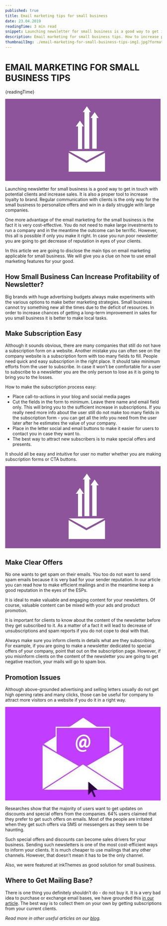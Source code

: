 ```yaml
---
published: true
title: Email marketing tips for small business
date: 23.04.2019
readingTime: 3 min read
snippet: Launching newsletter for small business is a good way to get in touch with potential clients and increase sales. It is also a proper tool to increase loyalty to brand. Regular communication with clients is the only way for the small business to personalize offers and win in a daily struggle with large companies.
description: Email marketing for small business tips. How to increase profitability of newsletter. Promotion issues. Where to get mailing base.
thumbnailImg: ./email-marketing-for-small-business-tips-img1.jpg?format=jpg&width=880
---
```


# EMAIL MARKETING FOR SMALL BUSINESS TIPS

{readingTime}

![Email Marketing Tips](./email-marketing-for-small-business-tips-img1.jpg?format=webp;jpg;png;avif&srcset&width=880)

Launching newsletter for small business is a good way to get in touch with potential clients and increase sales. It is also a proper tool to increase loyalty to brand. Regular communication with clients is the only way for the small business to personalize offers and win in a daily struggle with large companies.

One more advantage of the email marketing for the small business is the fact it is very cost-effective. You do not need to make large investments to run a company and in the meantime the outcome can be terrific. However, this all is possible if only you make it right. In case you run poor newsletter you are going to get decrease of reputation in eyes of your clients.

In this article we are going to disclose the main tips on email marketing applicable for small business. We will give you a clue on how to use email marketing features for your good.

## How Small Business Can Increase Profitability of Newsletter?

Big brands with huge advertising budgets always make experiments with the various options to make better marketing strategies. Small business cannot try something new all the times due to the deficit of resources. In order to increase chances of getting a long-term improvement in sales for you small business it is better to make local tasks.

## Make Subscription Easy

Although it sounds obvious, there are many companies that still do not have a subscription form on a website. Another mistake you can often see on the company website is a subscription form with too many fields to fill. People need quick and easy subscription in the right place. It should take minimum efforts from the user to subscribe. In case it won’t be comfortable for a user to subscribe to a newsletter you are the only person to lose as it is going to bring you to the losses.

How to make the subscription process easy:

- Place call-to-actions in your blog and social media pages
- Cut the fields in the form to minimum. Leave there name and email field only. This will bring you to the sufficient increase in subscriptions. If you really need more info about the user still do not make too many fields in the subscription form - you can get all the info you need from the user later after he estimates the value of your company.
- Place in the letter social and email buttons to make it easier for users to contact you in case they want to.
- The best way to attract new subscribers is to make special offers and presents.

It should all be easy and intuitive for user no matter whether you are making subscription forms or CTA buttons.

![Email Marketing for Small Business](./email-marketing-for-small-business-tips-img1.jpg?format=webp;jpg;png;avif&srcset&width=880)

## Make Clear Offers

No one wants to get spam on their emails. You too do not want to send spam emails because it is very bad for your sender reputation. In our article you can read how to make efficient mailings and in the meantime keep a good reputation in the eyes of the ESPs.

It is ideal to make valuable and engaging content for your newsletters. Of course, valuable content can be mixed with your ads and product promotion.

It is important for clients to know about the content of the newsletter before they get subscribed to it. As a matter of a fact it will lead to decrease of unsubscriptions and spam reports if you do not cope to deal with that.

Always make sure you inform clients in details what are they subscribing. For example, if you are going to make a newsletter dedicated to special offers of your company, point that out on the subscription page. However, if you misinform clients on the content of the newsletter you are going to get negative reaction, your mails will go to spam box.

## Promotion Issues

Although above-grounded advertising and selling letters usually do not get high opening rates and many clicks, those can be useful for company to attract more visitors on a website if you do it in a right way.

![Email Marketing Tips](./email-marketing-for-small-business-tips-img2.jpg?format=webp;jpg;png;avif&srcset&width=880)

Researches show that the majority of users want to get updates on discounts and special offers from the companies. 64% users claimed that they prefer to get such offers on emails. Most of the people are irritated when they get such offers via SMS or messengers as they seem to be haunting.

Such special offers and discounts can become sales drivers for your business. Sending such newsletters is one of the most cost-efficient ways to inform your clients. It is much cheaper to use mailings that any other channels. However, that doesn’t mean it has to be the only channel.

Also, we were featured at inkThemes as good solution for small business.

## Where to Get Mailing Base?

There is one thing you definitely shouldn’t do - do not buy it. It is a very bad idea to purchase or exchange email bases, we have grounded this [in our article](/blog/x-ways-increase-emails-deliverability). The best way is to collect them on your own by getting subscriptions from your current clients.

_Read more in other useful articles on our [blog](/blog)._

